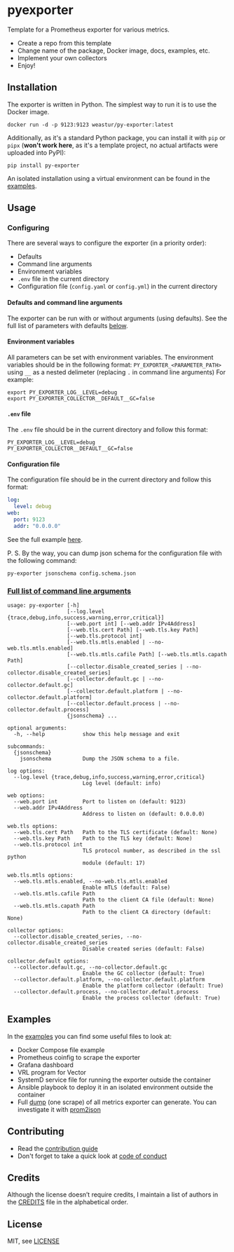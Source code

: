 # pyexporter

Template for a Prometheus exporter for various metrics.

- Create a repo from this template
- Change name of the package, Docker image, docs, examples, etc.
- Implement your own collectors
- Enjoy!

## Installation

The exporter is written in Python. The simplest way to run it is to use the Docker image.

```shell
docker run -d -p 9123:9123 weastur/py-exporter:latest
```

Additionally, as it's a standard Python package, you can install it with `pip` or `pipx` (**won't work here**, as it's a template project, no actual artifacts were uploaded into PyPI):

```shell
pip install py-exporter
```

An isolated installation using a virtual environment can be found in the [examples](https://github.com/weastur/pyexporter/blob/main/examples/ansible/roles/py-exporter/tasks/main.yml).

## Usage

### Configuring

There are several ways to configure the exporter (in a priority order):

- Defaults
- Command line arguments
- Environment variables
- `.env` file in the current directory
- Configuration file (`config.yaml` or `config.yml`) in the current directory

#### Defaults and command line arguments

The exporter can be run with or without arguments (using defaults). See the full list of parameters with defaults
[below](#full-list-of-command-line-arguments).

#### Environment variables

All parameters can be set with environment variables. The environment variables should be in the following format:
`PY_EXPORTER_<PARAMETER_PATH>` using `__` as a nested delimeter
(replacing `.` in command line arguments)
For example:

```shell
export PY_EXPORTER_LOG__LEVEL=debug
export PY_EXPORTER_COLLECTOR__DEFAULT__GC=false
```

#### `.env` file

The `.env` file should be in the current directory and follow this format:

```shell
PY_EXPORTER_LOG__LEVEL=debug
PY_EXPORTER_COLLECTOR__DEFAULT__GC=false
```

#### Configuration file

The configuration file should be in the current directory and follow this format:

```yaml
log:
  level: debug
web:
  port: 9123
  addr: "0.0.0.0"
```

See the full example [here](https://github.com/weastur/pyexporter/blob/main/examples/config.yml).

P. S. By the way, you can dump json schema for the configuration file with the following command:

```shell
py-exporter jsonschema config.schema.json
```

### [Full list of command line arguments](#full-list-of-command-line-arguments)

```shell
usage: py-exporter [-h]
                   [--log.level {trace,debug,info,success,warning,error,critical}]
                   [--web.port int] [--web.addr IPv4Address]
                   [--web.tls.cert Path] [--web.tls.key Path]
                   [--web.tls.protocol int]
                   [--web.tls.mtls.enabled | --no-web.tls.mtls.enabled]
                   [--web.tls.mtls.cafile Path] [--web.tls.mtls.capath Path]
                   [--collector.disable_created_series | --no-collector.disable_created_series]
                   [--collector.default.gc | --no-collector.default.gc]
                   [--collector.default.platform | --no-collector.default.platform]
                   [--collector.default.process | --no-collector.default.process]
                   {jsonschema} ...

optional arguments:
  -h, --help            show this help message and exit

subcommands:
  {jsonschema}
    jsonschema          Dump the JSON schema to a file.

log options:
  --log.level {trace,debug,info,success,warning,error,critical}
                        Log level (default: info)

web options:
  --web.port int        Port to listen on (default: 9123)
  --web.addr IPv4Address
                        Address to listen on (default: 0.0.0.0)

web.tls options:
  --web.tls.cert Path   Path to the TLS certificate (default: None)
  --web.tls.key Path    Path to the TLS key (default: None)
  --web.tls.protocol int
                        TLS protocol number, as described in the ssl python
                        module (default: 17)

web.tls.mtls options:
  --web.tls.mtls.enabled, --no-web.tls.mtls.enabled
                        Enable mTLS (default: False)
  --web.tls.mtls.cafile Path
                        Path to the client CA file (default: None)
  --web.tls.mtls.capath Path
                        Path to the client CA directory (default: None)

collector options:
  --collector.disable_created_series, --no-collector.disable_created_series
                        Disable created series (default: False)

collector.default options:
  --collector.default.gc, --no-collector.default.gc
                        Enable the GC collector (default: True)
  --collector.default.platform, --no-collector.default.platform
                        Enable the platform collector (default: True)
  --collector.default.process, --no-collector.default.process
                        Enable the process collector (default: True)
```

## Examples

In the [examples](https://github.com/weastur/pyexporter/tree/main/examples/) you can find some useful files to look at:

- Docker Compose file example
- Prometheus coinfig to scrape the exporter
- Grafana dashboard
- VRL program for Vector
- SystemD service file for running the exporter outside the container
- Ansible playbook to deploy it in an isolated environment outside the container
- Full [dump](https://github.com/weastur/pyexporter/blob/main/examples/metrics.txt) (one scrape) of all metrics exporter can generate.
  You can investigate it with [prom2json](https://github.com/prometheus/prom2json)

## Contributing

- Read the [contribution guide](https://github.com/weastur/pyexporter/blob/main/CONTRIBUTING.md)
- Don't forget to take a quick look at [code of conduct](https://github.com/weastur/pyexporter/blob/main/CODE_OF_CONDUCT.md)

## Credits

Although the license doesn’t require credits, I maintain a list of authors in the [CREDITS](https://github.com/weastur/pyexporter/blob/main/CREDITS.md)
file in the alphabetical order.

## License

MIT, see [LICENSE](https://github.com/weastur/pyexporter/blob/main/LICENSE.md)
